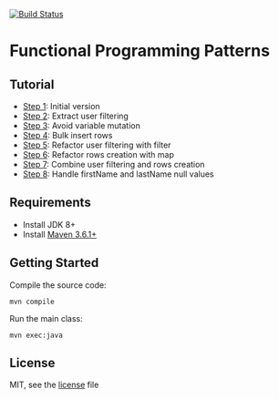 [![Build Status](https://travis-ci.org/stackbuilders/functional-programming-patterns.svg?branch=master)](https://travis-ci.org/stackbuilders/functional-programming-patterns)

# Functional Programming Patterns

## Tutorial

- [Step 1][step-1]: Initial version
- [Step 2][step-2]: Extract user filtering
- [Step 3][step-3]: Avoid variable mutation
- [Step 4][step-4]: Bulk insert rows
- [Step 5][step-5]: Refactor user filtering with filter
- [Step 6][step-6]: Refactor rows creation with map
- [Step 7][step-7]: Combine user filtering and rows creation
- [Step 8][step-8]: Handle firstName and lastName null values

## Requirements

- Install JDK 8+
- Install [Maven 3.6.1+](https://maven.apache.org/install.html)

## Getting Started

Compile the source code:

```
mvn compile
```

Run the main class:

```
mvn exec:java
```

## License

MIT, see the [license](LICENSE) file

[step-1]: https://github.com/stackbuilders/functional-programming-patterns/blob/step_1/src/main/java/com/stackbuilders/App.java
[step-2]: https://github.com/stackbuilders/functional-programming-patterns/compare/step_1...step_2
[step-3]: https://github.com/stackbuilders/functional-programming-patterns/compare/step_2...step_3
[step-4]: https://github.com/stackbuilders/functional-programming-patterns/compare/step_3...step_4
[step-5]: https://github.com/stackbuilders/functional-programming-patterns/compare/step_4...step_5
[step-6]: https://github.com/stackbuilders/functional-programming-patterns/compare/step_5...step_6
[step-7]: https://github.com/stackbuilders/functional-programming-patterns/compare/step_6...step_7
[step-8]: https://github.com/stackbuilders/functional-programming-patterns/compare/step_7...step_8
